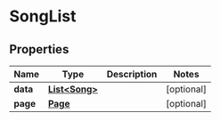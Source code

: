 

# SongList


## Properties

| Name | Type | Description | Notes |
|------------ | ------------- | ------------- | -------------|
|**data** | [**List&lt;Song&gt;**](Song.md) |  |  [optional] |
|**page** | [**Page**](Page.md) |  |  [optional] |



